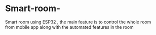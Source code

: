 # Smart-room-
Smart room using ESP32 , the main feature is to control the whole room from mobile app along with the automated features in the room
